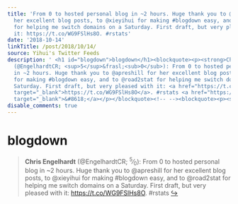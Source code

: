 ```yaml
---
title: 'From 0 to hosted personal blog in ~2 hours. Huge thank you to @apreshill for
  her excellent blog posts, to @xieyihui for making #blogdown easy, and to @road2stat
  for helping me switch domains on a Saturday. First draft, but very pleased with
  it: https://t.co/WG9FSlHs8O. #rstats'
date: '2018-10-14'
linkTitle: /post/2018/10/14/
source: Yihui's Twitter Feeds
description: ' <h1 id="blogdown">blogdown</h1><blockquote><p><strong>Chris Engelhardt</strong>
  (@EngelhardtCR; <sup>5</sup>&frasl;<sub>0</sub>): From 0 to hosted personal blog
  in ~2 hours. Huge thank you to @apreshill for her excellent blog posts, to @xieyihui
  for making #blogdown easy, and to @road2stat for helping me switch domains on a
  Saturday. First draft, but very pleased with it: <a href="https://t.co/WG9FSlHs8O"
  target="_blank">https://t.co/WG9FSlHs8O</a>. #rstats <a href="https://twitter.com/xieyihui/status/1051209702577721344"
  target="_blank">&#8618;</a></p></blockquote><!-- --><blockquote><p><str ...'
disable_comments: true
---
```

 <h1 id="blogdown">blogdown</h1><blockquote><p><strong>Chris Engelhardt</strong> (@EngelhardtCR; <sup>5</sup>&frasl;<sub>0</sub>): From 0 to hosted personal blog in ~2 hours. Huge thank you to @apreshill for her excellent blog posts, to @xieyihui for making #blogdown easy, and to @road2stat for helping me switch domains on a Saturday. First draft, but very pleased with it: <a href="https://t.co/WG9FSlHs8O" target="_blank">https://t.co/WG9FSlHs8O</a>. #rstats <a href="https://twitter.com/xieyihui/status/1051209702577721344" target="_blank">&#8618;</a></p></blockquote><!-- --><blockquote><p><str ...